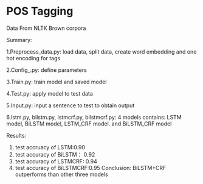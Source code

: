 # POS Tagging
Data From NLTK Brown corpora

Summary:

1.Preprocess_data.py: load data, split data, create word embedding and one hot encoding for tags 

2.Config_.py: define parameters

3.Train.py: train model and saved model

4.Test.py: apply model to test data

5.Input.py: input a sentence to test to obtain output

6.lstm.py, bilstm.py, lstmcrf.py, bilstmcrf.py: 4 models contains: LSTM model, BiLSTM model, LSTM_CRF model. and BiLSTM_CRF model

Results:
1. test accruacy of LSTM:0.90
2. test accuracy of BiLSTM： 0.92
3. test accuracy of LSTMCRF: 0.94
4. test accuracy of BiLSTMCRF:0.95
Conclusion: BiLSTM+CRF outperforms than other three models

